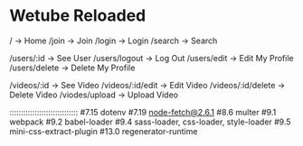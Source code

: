 # Wetube Reloaded

/ -> Home
/join -> Join
/login -> Login
/search -> Search

/users/:id -> See User
/users/logout -> Log Out
/users/edit -> Edit My Profile
/users/delete -> Delete My Profile

/videos/:id -> See Video
/videos/:id/edit -> Edit Video
/videos/:id/delete -> Delete Video
/viodes/upload -> Upload Video

::::::::::::::::::::::::::::::
#7.15 dotenv
#7.19 node-fetch@2.6.1
#8.6 multer
#9.1 webpack
#9.2 babel-loader
#9.4 sass-loader, css-loader, style-loader
#9.5 mini-css-extract-plugin
#13.0 regenerator-runtime